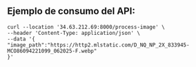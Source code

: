 ## Ejemplo de consumo del API:

    curl --location '34.63.212.69:8000/process-image' \
    --header 'Content-Type: application/json' \
    --data '{
    "image_path":"https://http2.mlstatic.com/D_NQ_NP_2X_833945-MCO86094221099_062025-F.webp"
    }'
